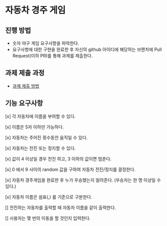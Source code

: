 # 자동차 경주 게임
## 진행 방법
* 숫자 야구 게임 요구사항을 파악한다.
* 요구사항에 대한 구현을 완료한 후 자신의 github 아이디에 해당하는 브랜치에 Pull Request(이하 PR)를 통해 과제를 제출한다.

## 과제 제출 과정
* [과제 제출 방법](https://github.com/next-step/nextstep-docs/tree/master/precourse)

## 기능 요구사항
[x] 각 자동차에 이름을 부여할 수 있다.

[x] 이름은 5자 이하만 가능하다.

[x] 자동차는 주어진 횟수동안 움직일 수 있다.

[x] 자동차는 전진 또는 정지할 수 있다.

[x] 값이 4 이상일 경우 전진 하고, 3 이하의 값이면 멈춘다.

[x] 0 에서 9 사이의 random 값을 구하여 자동차 전진/정지를 결정한다.

[x] 자동차 경주게임을 완료한 후 누가 우승했는지 알려준다. (우승자는 한 명 이상일 수 있다.)

[x] 자동차 이름은 쉼표(,) 를 기준으로 구분한다.

[] 전진하는 자동차를 출력할 때 자동차 이름을 같이 출력한다.

[] 사용자는 몇 번의 이동을 할 것인지 입력한다.
